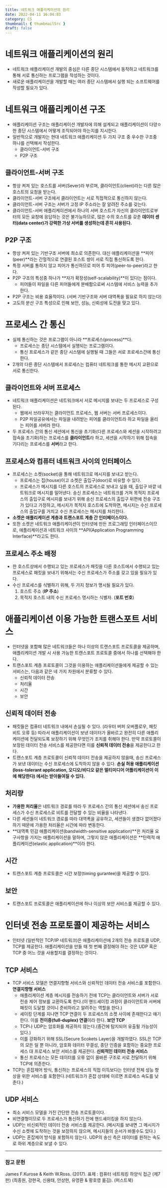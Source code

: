 ```yaml
---
title: 네트워크 애플리케이션의 원리
date: 2022-04-11 16:04:83
category: CS
thumbnail: { thumbnailSrc }
draft: false
---
```


# 네트워크 애플리케이션의 원리

- 네트워크 애플리케이션 개발의 중심은 다른 종단 시스템에서 동작하고 네트워크를 통해 서로 통신하는 프로그램을 작성하는 것이다.
- 새로운 애플리케이션을 개발할 때는 여러 종단 시스템에서 실행 되는 소프트웨어를 작성할 필요가 있다.

# 네트워크 애플리케이션 구조

- 애플리케이션 구조는 애플리케이션 개발자에 의해 설계되고 애플리케이션이 다양ㅇ한 종단 시스템에서 어떻게 조직되어야 하는지를 지시한다.
- 일반적으로 개발자는 현대 네트워크 애플리케이션 두 가지 구조 중 우수한 구조중 하나를 선택해서 작성한다.
  - 클라이언트-서버 구조
  - P2P 구조

## 클라이언트-서버 구조

- 항상 켜져 있는 호스트를 서버(Sever)라 부르며, 클라이언트(client)라는 다른 많은 호스트의 요청을 받는다.
- 클라이언트-서버 구조에서 클라이언트는 서로 직접적으로 통신하지 않는다.
- 클라이언트-서버 구조는 서버가 고정 IP 주소라는 잘 알려진 주소를 갖는다.
- 클라이언트-서버 애플리케이션에서 하나의 서버 호스트가 자신의 클라이언트로부터의 모든 요청에 응답하는 것은 불가능하므로, 많은 수의 호스트를 갖춘 **데이터 센터(data center)가 강력한 가상 서버를 생성하는데 흔히 사용된다.**

## P2P 구조

- 항상 켜져 있는 기반구조 서버에 최소로 의존한다. 대신 애플리케이션을 **피어(peer)**라는 간헐적으로 연결된 호스트 쌍이 서로 직접 통신하도록 한다.
- 특정 서버를 통하지 않고 피어가 통신하므로 피어 투 피어(peer-to-peer)라고 한다.
- P2P 구조의 특성중 하나가 **자가 확장성(self-scalability)**이 있다는 점이다.
  - 피어들이 파일을 다른 피어들에게 분배함으로써 시스템에 서비스 능력을 추가한다.
- P2P 구조는 비용 효율적이다. (서버 기반구조와 서버 대역폭을 필요로 하지 않는다)
- 고도의 분산 구조 특성으로 인해 보안, 성능, 신뢰성에 도전을 맞고 있다.

# 프로세스 간 통신

- 실제 통신하는 것은 프로그램이 아니라 **프로세스(process)**다.
  - 프로세스는 종단 시스템에서 실행되는 프로그램이다.
  - 통신 프로세스가 같은 종단 시스템에 실행될 때 그들은 서로 프로세스간에 통신한다.
- 2개의 다른 종단 시스템에서 프로세스는 컴퓨터 네트워크를 통한 메시지 교환으로 서로 통신한다.

## 클라이언트와 서버 프로세스

- 네트워크 애플리케이션은 네트워크에서 서로 메시지를 보내는 두 프로세스로 구성된다.
  - 웹에서 브라우저는 클라이언트 프로세스, 웹 서버는 서버 프로세스이다.
  - P2P 파일공유에서는 파일을 내려받는 피어를 클라이언트라 하고 파일을 올리는 피어를 서버라 한다.
- 두 프로세스 간의 통신 세션에서 통신을 초기화(다른 프로세스와 세션을 시작하려고 접속을 초기화)하는 프로세스를 **클라이언트**라 하고, 세션을 시작하기 위해 접속을 기다리는 프로세스를 **서버**라고 한다.

## 프로세스와 컴퓨터 네트워크 사이의 인터페이스

- 프로세스는 소켓(socket)을 통해 네트워크로 메시지를 보내고 받는다.
  - 프로세스는 집(house)이고 소켓은 출입구(door)로 비유할 수 있다.
  - 프로세스가 메시지를 다른 호스트의 프로세스로 보내고 싶을 때, 출입구 바깥 네트워크로 메시지를 밀어낸다. 송신 프로세스는 네트워크를 거쳐 목적지 프로세스의 출입구로 메시지를 보내기 위해 송신 프로세스의 출입구 뒤편에 전송 구조가 있다고 가정하고, 메시지가 목적지 호스트에 도착하면, 메시지는 수신 프로세스의 출입구를 거치고 수신 프로세스는 메시지를 처리한다.
- **소켓은 애플리케이션 계층과 트랜스포트 계층 간 인터페이스이다.**
- 또한 소켓은 네트워크 애플리케이션이 인터넷에 만든 프로그래밍 인터페이스이므로, 애플리케이션과 네트워크 사이의 **API(Application Programming Interface)**라고도 한다.

## 프로세스 주소 배정

- 한 호스트상에서 수행되고 있는 프로세스가 패킷을 다른 호스트에서 수행되고 있는 프로세스로 패킷을 보내기 위해서는 수신 프로세스가 주소를 갖고 있을 필요가 있다.
- 수신 프로세스를 식별하기 위해, 두 가지 정보가 명시될 필요가 있다.
  1. 호스트 주소 (**IP 주소**)
  2. 목적지 호스트 내의 수신 프로세스 명시하는 식별자. (**포트 번호**)

# 애플리케이션 이용 가능한 트랜스포트 서비스

- 인터넷을 포함해 많은 네트워크들은 하나 이상의 트랜스포트 프로토콜을 제공하며, 애플리케이션 개발 시 사용 가능한 트랜스포트 프로토콜 중에서 하나를 선택해야 한다.
- 트랜스포트 계층 프로토콜이 그것을 이용하는 애플리케이션들에게 제공할 수 있는 서비스는, 다음과 같은 네 가지 차원에서 분류할 수 있다.
  - 신뢰적 데이터 전송
  - 처리율
  - 시간
  - 보안

## 신뢰적 데이터 전송

- 패킷들은 컴퓨터 네트워크 내에서 손실될 수 있다. (라우터 버퍼 오버플로우, 패킷 비트 오류 등) 따라서 애플리케이션이 보낸 데이터가 올바르고 완전히 다른 애플리케이션에 전달되도록 보장하기 위해 무엇인가 조치를 취해야 한다. 만약 프로토콜이 보장된 데이터 전송 서비스를 제공한다면 이를 **신뢰적 데이터 전송**을 제공한다고 한다.
- 트랜스포트 계층 프로토콜이 신뢰적 데이터 전송을 제공하지 않을때, 송신 프로세스가 보낸 데이터는 수신 프로세스에 도착하지 않을 수 있다. **손실 허용 애플리케이션(loss-tolerant application, 오디오/비디오 같은 멀티미디어 어플리케이션이 이에 해당한다) 에서는 받아들여질 수 있다.**

## 처리량

- **가용한 처리율**은 네트워크 경로를 따라 두 프로세스 간의 통신 세션에서 송신 프로세스가 수신 프로세스로 비트를 전달할 수 있는 비율을 나타낸다.
- 다른 세션들이 네트워크 경로를 따라 대역폭을 공유하고, 세션들이 생겼다 없어졌다 하기 때문에 가용한 처리율은 시간에 따라 변동한다.
- **대역폭 민감 애플리케이션(bandwidth-sensitive application)**은 처리율 요구사항을 가지는 애플리케이션을 말하며, 그렇지 않은 애플리케이션은 **탄력적 애플리케이션(elastic application)**이라 한다.

## 시간

- 트랜스포트 계층 프로토콜은 시간 보장(timing gurantee)을 제공할 수 있다.

## 보안

- 트랜스포트 프로토콜은 애플리케이션에 하나 이상의 보안 서비스를 제공할 수 있다.

# 인터넷 전송 프로토콜이 제공하는 서비스

- 인터넷 (일반적인 TCP/IP 네트워크)은 애플리케이션에 2개의 전송 프로토콜 UDP, TCP를 제공한다. 애플리케이션을 만들 때 첫 번째 결정해야 하는 것은 UDP 혹은 TCP 중 어느 것을 사용할지를 결정하는 것이다.

## TCP 서비스

- TCP 서비스 모델은 연결지향형 서비스와 신뢰적인 데이터 전송 서비스를 포함한다.
  **연결지향형 서비스**
  - 애플리케이션 계층 메시지를 전송하기 전에 TCP는 클라이언트와 서버가 서로 전송 제어 정보를 교환하도록 한다.(이 핸드셰이킹 과정이 클라이언트와 서버에 패킷이 도달할 것이니 준비하라고 알려주는 역할을 한다.)
  - 셰이킹 단계를 지나면 TCP 연결이 두 프로세스의 소켓 사이에 존재한다고 얘기한다. 이를 **전이증(full-duplex) 연결**이라 한다.
    **보안 TCP**
  - TCP나 UDP는 암호화를 제공하지 않는다.(중간에 탐지되어 유출될 가능성이 있다.)
  - 이를 강화하기 위해 SSL(Secure Scokets Layer)을 개발하였다. SSL은 TCP의 모든 일 뿐 아니라, 암호화 데이터 무결성, 종단 인증을 포함하는 중요한 프로세스 대 프로세스 보안 서비스를 제공한다.
    **신뢰적인 데이터 전송 서비스**
  - 통신 프로세스는 모든 데이터를 오류 없이 올바른 구조로 서로 전달하기 위해 TCP에 의존한다.
- TCP는 혼잡제어 방식, 통신하는 프로세스의 직접 이득보다는 인터넷 전체 성능 향상을 위한 서비스를 포함한다.(네트워크가 혼잡 상태에 이르면 프로세스 속도를 낮춘다.)

## UDP 서비스

- 최소 서비스 모델을 가진 간단한 전송 프로토콜이다.
- 비연결형이므로 두 프로세스가 통신하기 전에 핸드셰이킹을 하지 않는다.
- UDP는 비신뢰적인 데이터 전송 서비스를 제공한다. (메시지를 보내면 그 메시지가 수신 소켓에 도착하는 것을 보장하지 않으며, 메시지들의 순서가 바뀔수도 있다.)
- UDP는 혼잡제어 방식을 포함하지 않는다. UDP의 송신 측은 데이터를 원하는 속도로 하위 계층으로 보낼 수 있다.

---

### 참고 문헌

James F.Kurose & Keith W.Ross. (2017). 표제 : 컴퓨터 네트워킹 하양식 접근 (제7판) (최종원, 강현국, 신용태, 안상현, 유영환 & 황호영 옮김). (퍼스트북)
